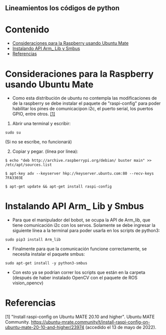 ## Lineamientos los códigos de python

# Contenido 

- [Consideraciones para la Raspberry usando Ubuntu Mate](#consideraciones-para-la-raspberry-usando-ubuntu-mate)
- [Instalando API Arm_ Lib y Smbus](#instalando-api-arm_-lib-y-smbus)
- [Referencias](#referencias)
# Consideraciones para la Raspberry usando Ubuntu Mate

- Como esta distribución de ubuntu no contempla las modificaciones de de la raspberry se debe instalar el paquete de "raspi-config" para poder habilitar los pines de comunicacipon i2c, el puerto serial, los puertos GPIO, entre otros. [[1]](#1)

1) Abrir una terminal y escribir: 

```
sudo su
```
(Si no se escribe, no funcionará)

2) Copiar y pegar. (línea por linea): 
```
$ echo "deb http://archive.raspberrypi.org/debian/ buster main" >> /etc/apt/sources.list

$ apt-key adv --keyserver hkp://keyserver.ubuntu.com:80 --recv-keys 7FA3303E

$ apt-get update && apt-get install raspi-config
```

# Instalando API Arm_ Lib y Smbus
- Para que el manipulador del bobot, se ocupa la API de Arm_lib, que tiene comunicación i2c con los servos. Solamente se debe ingresar la siguiente línea a la terminal para poder usarla en los scripts de python3: 
```
sudo pip3 install Arm_lib
```

- Finalmente para que la comunicación funcione correctamente, se necesita instalar el paquete smbus: 

```
sudo apt-get install -y python3-smbus
```

- Con esto ya se podrían correr los scripts que están en la carpeta (después de haber instalado OpenCV con el paquete de ROS vision_opencv)

# Referencias 
<a id="1">[1]</a> "Install raspi-config on Ubuntu MATE 20.10 and higher". Ubuntu MATE Community. https://ubuntu-mrate.community/t/install-raspi-config-on-ubuntu-mate-20-10-and-higher/23974 (accedido el 13 de mayo de 2022).
